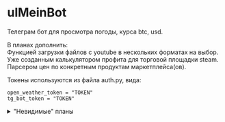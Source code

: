 # ulMeinBot
Телеграм бот для просмотра погоды, курса btc, usd.

В планах дополнить:<br> 
Функцией загрузки файлов с youtube в нескольких форматах на выбор.
Уже созданным калькулятором профита для торговой площадки steam.
Парсером цен по конкретным продуктам маркетплейса(ов).

Токены используются из файла auth.py, вида:
```
open_weather_token = "TOKEN"
tg_bot_token = "TOKEN"
```

<details>
  <summary>"Невидимые" планы</summary>

  1. Повысить отказоустойчивость, обработкой исключений по точкам ввода.
  2. Логирование ввода/ошибок.
</details>

